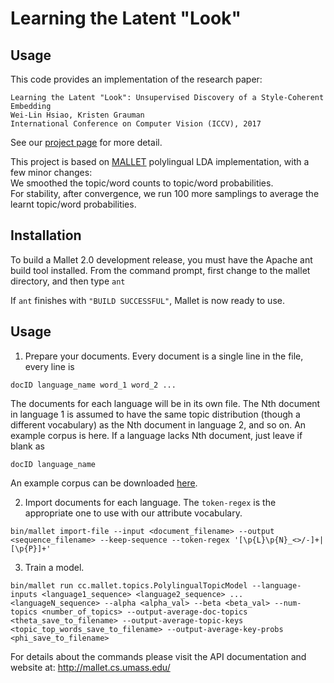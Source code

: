 Learning the Latent "Look"
======

## Usage
This code provides an implementation of the research paper:
```
Learning the Latent "Look": Unsupervised Discovery of a Style-Coherent Embedding 
Wei-Lin Hsiao, Kristen Grauman
International Conference on Computer Vision (ICCV), 2017
```
See our [project page](http://vision.cs.utexas.edu/projects/StyleEmbedding/) for more detail.

This project is based on [MALLET](https://github.com/mimno/Mallet) polylingual LDA implementation, with a few minor changes:  
We smoothed the topic/word counts to topic/word probabilities.  
For stability, after convergence, we run 100 more samplings to average the learnt topic/word probabilities.


## Installation

To build a Mallet 2.0 development release, you must have the Apache ant build tool installed. From the command prompt, first change to the mallet directory, and then type
`ant`

If `ant` finishes with `"BUILD SUCCESSFUL"`, Mallet is now ready to use.

## Usage

1. Prepare your documents. Every document is a single line in the file, every line is
```
docID language_name word_1 word_2 ...
```
The documents for each language will be in its own file. The Nth document in language 1 is assumed to have the same topic distribution (though a different vocabulary) as the Nth document in language 2, and so on. An example corpus is here. If a language lacks Nth document, just leave if blank as
```
docID language_name 
```
An example corpus can be downloaded [here](mallet.cs.umass.edu/pltm.tar.gz).

2. Import documents for each language. The `token-regex` is the appropriate one to use with our attribute vocabulary.
```
bin/mallet import-file --input <document_filename> --output <sequence_filename> --keep-sequence --token-regex '[\p{L}\p{N}_<>/-]+|[\p{P}]+'
```
3. Train a model.
```
bin/mallet run cc.mallet.topics.PolylingualTopicModel --language-inputs <language1_sequence> <language2_sequence> ... <languageN_sequence> --alpha <alpha_val> --beta <beta_val> --num-topics <number_of_topics> --output-average-doc-topics <theta_save_to_filename> --output-average-topic-keys <topic_top_words_save_to_filename> --output-average-key-probs <phi_save_to_filename>
```

For details about the commands please visit the API documentation and website at: http://mallet.cs.umass.edu/


